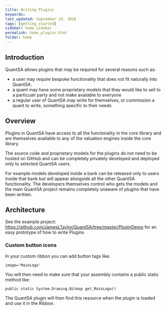 ```yaml
---
title: Writing Plugins
keywords: 
last_updated: September 14, 2016
tags: [getting_started]
sidebar: home_sidebar
permalink: home_plugins.html
folder: home
---
```


## Introduction

QuantSA allows plugins that may be required for several reasons such as:

* a user may require bespoke functionality that does not fit naturally into QuantSA.  
* a quant may have some proprietary models that they would like to sell to a particualr party and not make available to everyone
* a regular user of QuantSA may write for themselves, or commission a quant to write, something specific to their needs

## Overview

Plugins in QuantSA have access to all the functonality in the core library and are themselves available to any of the valuation engines inside the core library.

The source code and proprietary models for the plugins do not need to be hosted on GitHub and can be completely privately developed and deployed only to selected QuantSA users.

For example models developed inside a bank can be released only to users inside that bank but will appear alongside all the other QuantSA functionality. The developers themselves control who gets the models and the main QuantSA project remains completely unaware of plugins that have been written. 

## Architecture

See the example project: <https://github.com/JamesLTaylor/QuantSA/tree/master/PluginDemo> for an easy prototype of how to write Plugins

### Custom button icons

In your custom ribbon you can add button tags like:

    image='MainLogo'

You will then need to make sure that your assembly contains a public static method like:

    public static System.Drawing.Bitmap get_MainLogo()

The QuantSA plugin will then find this resource when the plugin is loaded and use it in the Ribbon. 

